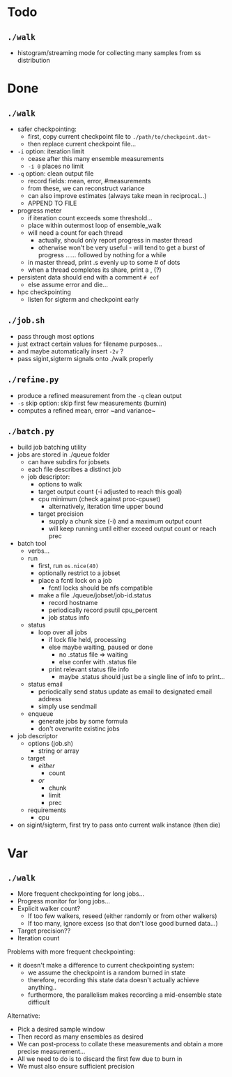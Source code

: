 # Todo

## `./walk`
- histogram/streaming mode for collecting many samples from ss distribution

# Done

## `./walk`
- safer checkpointing:
    - first, copy current checkpoint file to `./path/to/checkpoint.dat~`
    - then replace current checkpoint file...
- `-i` option: iteration limit
    - cease after this many ensemble measurements
    - `-i 0` places no limit
- `-q` option: clean output file
    - record fields: mean, error, #measurements
    - from these, we can reconstruct variance
    - can also improve estimates (always take mean in reciprocal...)
    - APPEND TO FILE
- progress meter
    - if iteration count exceeds some threshold...
    - place within outermost loop of ensemble_walk
    - will need a count for each thread
        - actually, should only report progress in master thread
        - otherwise won't be very useful - will tend to get a burst of
          progress ...... followed by nothing for a while
    - in master thread, print .s evenly up to some # of dots
    - when a thread completes its share, print a , (?)
- persistent data should end with a comment `# eof`
    - else assume error and die...
- hpc checkpointing
    - listen for sigterm and checkpoint early

## `./job.sh`
- pass through most options
- just extract certain values for filename purposes...
- and maybe automatically insert `-2v` ?
- pass sigint,sigterm signals onto ./walk properly

## `./refine.py`
- produce a refined measurement from the `-q` clean output
- `-s` skip option: skip first few measurements (burnin)
- computes a refined mean, error ~and variance~

## `./batch.py`
- build job batching utility
- jobs are stored in ./queue folder
    - can have subdirs for jobsets
    - each file describes a distinct job
    - job descriptor:
        - options to walk
        - target output count (-i adjusted to reach this goal)
        - cpu minimum (check against proc-cpuset)
            - alternatively, iteration time upper bound
        - target precision
            - supply a chunk size (-i) and a maximum output count
            - will keep running until either exceed output count or reach prec
- batch tool
    - verbs...
    - run
        - first, run `os.nice(40)`
        - optionally restrict to a jobset
        - place a fcntl lock on a job
            - fcntl locks should be nfs compatible
        - make a file ./queue/jobset/job-id.status
            - record hostname
            - periodically record psutil cpu_percent
            - job status info
    - status
        - loop over all jobs
            - if lock file held, processing
            - else maybe waiting, paused or done
                - no .status file => waiting
                - else confer with .status file
            - print relevant status file info
                - maybe .status should just be a single line of info to print...
    - status email
        - periodically send status update as email to designated email address
        - simply use sendmail
    - enqueue
        - generate jobs by some formula
        - don't overwrite existinc jobs
- job descriptor
    - options (job.sh)
        - string or array
    - target
        - _either_
            - count
        - _or_
            - chunk
            - limit
            - prec
    - requirements
        - cpu
- on sigint/sigterm, first try to pass onto current walk instance (then die)


# Var
## `./walk`
- More frequent checkpointing for long jobs...
- Progress monitor for long jobs...
- Explicit walker count?
    - If too few walkers, reseed (either randomly or from other walkers)
    - If too many, ignore excess (so that don't lose good burned data...)
- Target precision??
- Iteration count

Problems with more frequent checkpointing:
- it doesn't make a difference to current checkpointing system:
    - we assume the checkpoint is a random burned in state
    - therefore, recording this state data doesn't actually achieve anything..
    - furthermore, the parallelism makes recording a mid-ensemble state difficult

Alternative:
- Pick a desired sample window
- Then record as many ensembles as desired
- We can post-process to collate these measurements and obtain a more precise measurement...
- All we need to do is to discard the first few due to burn in
- We must also ensure sufficient precision